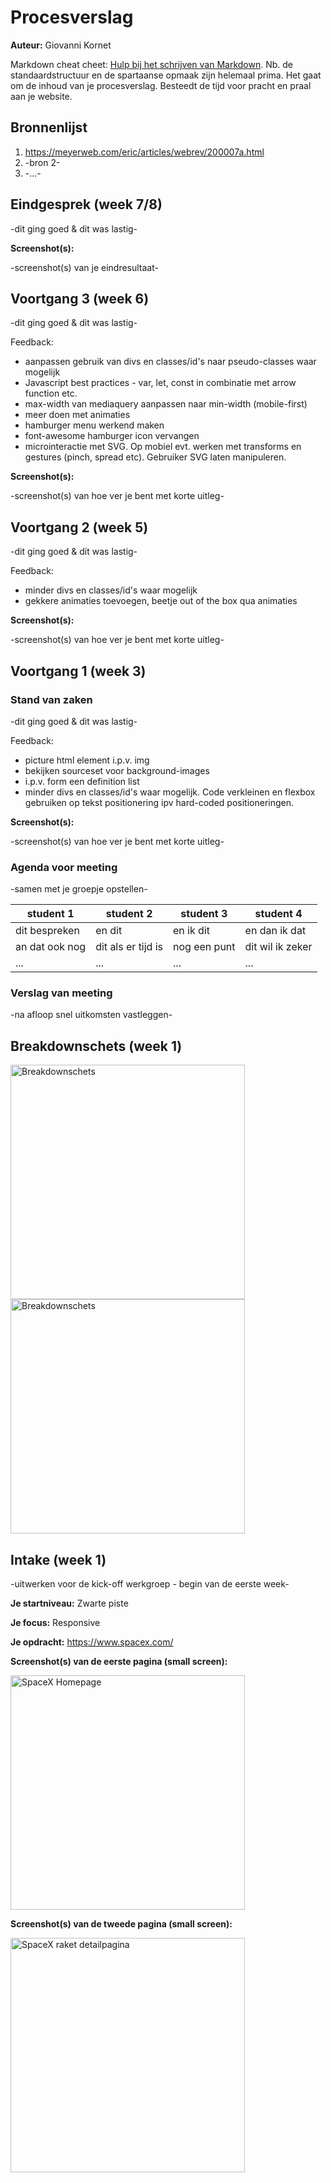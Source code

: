 # Procesverslag
**Auteur:** Giovanni Kornet

Markdown cheat cheet: [Hulp bij het schrijven van Markdown](https://github.com/adam-p/markdown-here/wiki/Markdown-Cheatsheet). Nb. de standaardstructuur en de spartaanse opmaak zijn helemaal prima. Het gaat om de inhoud van je procesverslag. Besteedt de tijd voor pracht en praal aan je website.



## Bronnenlijst
1. https://meyerweb.com/eric/articles/webrev/200007a.html
2. -bron 2-
3. -...-



## Eindgesprek (week 7/8)

-dit ging goed & dit was lastig-

**Screenshot(s):**

-screenshot(s) van je eindresultaat-



## Voortgang 3 (week 6)

-dit ging goed & dit was lastig-

Feedback:
- aanpassen gebruik van divs en classes/id's naar pseudo-classes waar mogelijk
- Javascript best practices - var, let, const in combinatie met arrow function etc.
- max-width van mediaquery aanpassen naar min-width (mobile-first)
- meer doen met animaties
- hamburger menu werkend maken
- font-awesome hamburger icon vervangen
- microinteractie met SVG. Op mobiel evt. werken met transforms en gestures (pinch, spread etc). Gebruiker SVG laten manipuleren.

**Screenshot(s):**

-screenshot(s) van hoe ver je bent met korte uitleg-


## Voortgang 2 (week 5)

-dit ging goed & dit was lastig-

Feedback:
- minder divs en classes/id's waar mogelijk
- gekkere animaties toevoegen, beetje out of the box qua animaties

**Screenshot(s):**

-screenshot(s) van hoe ver je bent met korte uitleg-


## Voortgang 1 (week 3)

### Stand van zaken

-dit ging goed & dit was lastig-

Feedback:
- picture html element i.p.v. img
- bekijken sourceset voor background-images
- i.p.v. form een definition list
- minder divs en classes/id's waar mogelijk. Code verkleinen en flexbox gebruiken op tekst positionering ipv hard-coded positioneringen.

**Screenshot(s):**

-screenshot(s) van hoe ver je bent met korte uitleg-

### Agenda voor meeting

-samen met je groepje opstellen-

| student 1      | student 2          | student 3    | student 4        |
| ---            | ---                | ---          | ---              |
| dit bespreken  | en dit             | en ik dit    | en dan ik dat    |
| an dat ook nog | dit als er tijd is | nog een punt | dit wil ik zeker |
| ...            | ...                | ...          | ...              |

### Verslag van meeting

-na afloop snel uitkomsten vastleggen-



## Breakdownschets (week 1)

<img src="images/breakdownSchets.png" width="375px" alt="Breakdownschets">

<img src="images/breakdownSchets1.png" width="375px" alt="Breakdownschets">


## Intake (week 1)
-uitwerken voor de kick-off werkgroep - begin van de eerste week-

**Je startniveau:** Zwarte piste

**Je focus:** Responsive

**Je opdracht:** https://www.spacex.com/

**Screenshot(s) van de eerste pagina (small screen):**

<img src="images/spaceXHome.png" width="375px" alt="SpaceX Homepage">

**Screenshot(s) van de tweede pagina (small screen):**

<img src="images/spaceXDetail.png" width="375px" alt="SpaceX raket detailpagina">
